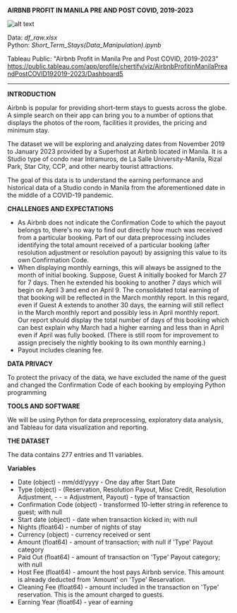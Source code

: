 **AIRBNB PROFIT IN MANILA PRE AND POST COVID, 2019-2023**

![alt text](https://chertify.com/wp-content/uploads/impt_docs/airbnb-cover.png?raw=true)

Data: _df_raw.xlsx_<br/>
Python: _Short_Term_Stays(Data_Manipulation).ipynb_

Tableau Public:
"Airbnb Profit in Manila Pre and Post COVID, 2019-2023"
https://public.tableau.com/app/profile/chertify/viz/AirbnbProfitinManilaPreandPostCOVID192019-2023/Dashboard5

---

**INTRODUCTION**

Airbnb is popular for providing short-term stays to guests across the globe. A simple search on their app can bring you to a number of options that displays the photos of the room, facilities it provides, the pricing and minimum stay.

The dataset we will be exploring and analyzing dates from November 2019 to January 2023 provided by a Superhost at Airbnb located in Manila. It is a Studio type of condo near Intramuros, de La Salle University-Manila, Rizal Park, Star City, CCP, and other nearby tourist attractions.

The goal of this data is to understand the earning performance and historical data of a Studio condo in Manila from the aforementioned date in the middle of a COVID-19 pandemic.

**CHALLENGES AND EXPECTATIONS**

- As Airbnb does not indicate the Confirmation Code to which the payout belongs to, there's no way to find out directly how much was received from a particular booking. Part of our data preprocessing includes identifying the total amount received of a particular booking (after resolution adjustment or resolution payout) by assigning this value to its own Confirmation Code.
- When displaying monthly earnings, this will always be assigned to the month of initial booking. Suppose, Guest A initially booked for March 27 for 7 days. Then he extended his booking to another 7 days which will begin on April 3 and end on April 9. The consolidated total earning of that booking will be reflected in the March monthly report. In this regard, even if Guest A extends to another 30 days, the earning will still reflect in the March monthly report and possibly less in April monthly report. Our report should display the total number of days of this booking which can best explain why March had a higher earning and less than in April even if April was fully booked. (There is still room for improvement to assign precisely the nightly booking to its own monthly earning.)
- Payout includes cleaning fee.

**DATA PRIVACY**

To protect the privacy of the data, we have excluded the name of the guest and changed the Confirmation Code of each booking by employing Python programming

**TOOLS AND SOFTWARE**

We will be using Python for data preprocessing, exploratory data analysis, and Tableau for data visualization and reporting.

**THE DATASET**

The data contains 277 entries and 11 variables.

**Variables**

- Date (object) - mm/dd/yyyy - One day after Start Date
- Type (object) - (Reservation, Resolution Payout, Misc Credit, Resolution Adjustment, - - = Adjustment, Payout) - type of transaction
- Confirmation Code (object) - transformed 10-letter string in reference to guest; with null
- Start date (object) - date when transaction kicked in; with null
- Nights (float64) - number of nights of stay
- Currency (object) - currency received or sent
- Amount (float64) - amount of transaction; with null if 'Type' Payout category
- Paid Out (float64) - amount of transaction on 'Type' Payout category; with null
- Host Fee (float64) - amount the host pays Airbnb service. This amount is already deducted from 'Amount' on 'Type' Reservation.
- Cleaning Fee (float64) - amount included in the transaction on 'Type' reservation. This is the amount charged to guests.
- Earning Year (float64) - year of earning
